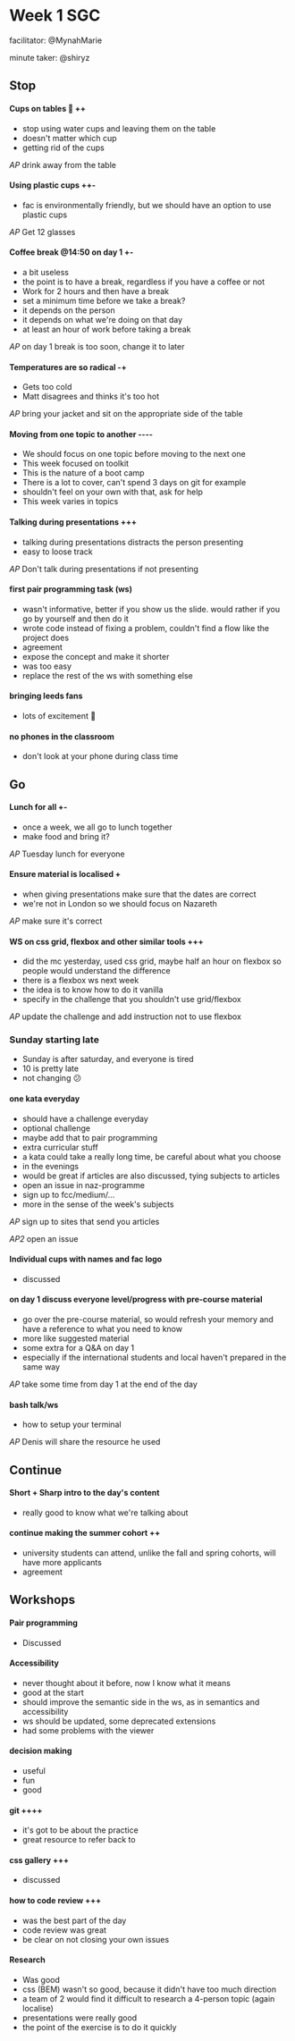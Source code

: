 # Week 1 SGC

facilitator: @MynahMarie

minute taker: @shiryz

## Stop

#### Cups on tables :wine_glass: ++

* stop using water cups and leaving them on the table
* doesn't matter which cup
* getting rid of the cups

_AP_ drink away from the table

#### Using plastic cups ++-

* fac is environmentally friendly, but we should have an option to use plastic cups

_AP_ Get 12 glasses

#### Coffee break @14:50 on day 1 +-

* a bit useless
* the point is to have a break, regardless if you have a coffee or not
* Work for 2 hours and then have a break
* set a minimum time before we take a break?
* it depends on the person
* it depends on what we're doing on that day
* at least an hour of work before taking a break

_AP_ on day 1 break is too soon, change it to later

#### Temperatures are so radical -+

* Gets too cold
* Matt disagrees and thinks it's too hot

_AP_ bring your jacket and sit on the appropriate side of the table

#### Moving from one topic to another ----

* We should focus on one topic before moving to the next one
* This week focused on toolkit
* This is the nature of a boot camp
* There is a lot to cover, can't spend 3 days on git for example
* shouldn't feel on your own with that, ask for help
* This week varies in topics

#### Talking during presentations +++

* talking during presentations distracts the person presenting
* easy to loose track

_AP_ Don't talk during presentations if not presenting

#### first pair programming task (ws)

* wasn't informative, better if you show us the slide. would rather if you go by yourself and then do it
* wrote code instead of fixing a problem, couldn't find a flow like the project does
* agreement
* expose the concept and make it shorter
* was too easy
* replace the rest of the ws with something else

#### bringing leeds fans

* lots of excitement :tada:

#### no phones in the classroom

* don't look at your phone during class time

## Go

#### Lunch for all +-

* once a week, we all go to lunch together
* make food and bring it?

_AP_ Tuesday lunch for everyone

#### Ensure material is localised +

* when giving presentations make sure that the dates are correct
* we're not in London so we should focus on Nazareth

_AP_ make sure it's correct

#### WS on css grid, flexbox and other similar tools +++

* did the mc yesterday, used css grid, maybe half an hour on flexbox so people would understand the difference
* there is a flexbox ws next week
* the idea is to know how to do it vanilla
* specify in the challenge that you shouldn't use grid/flexbox

_AP_ update the challenge and add instruction not to use flexbox

### Sunday starting late

* Sunday is after saturday, and everyone is tired
* 10 is pretty late
* not changing :confused:

#### one kata everyday

* should have a challenge everyday
* optional challenge
* maybe add that to pair programming
* extra curricular stuff
* a kata could take a really long time, be careful about what you choose
* in the evenings
* would be great if articles are also discussed, tying subjects to articles
* open an issue in naz-programme
* sign up to fcc/medium/...
* more in the sense of the week's subjects

_AP_ sign up to sites that send you articles

_AP2_ open an issue

#### Individual cups with names and fac logo

* discussed

#### on day 1 discuss everyone level/progress with pre-course material

* go over the pre-course material, so would refresh your memory and have a reference to what you need to know
* more like suggested material
* some extra for a Q&A on day 1
* especially if the international students and local haven't prepared in the same way

_AP_ take some time from day 1 at the end of the day

#### bash talk/ws

* how to setup your terminal

_AP_ Denis will share the resource he used

## Continue

#### Short + Sharp intro to the day's content

* really good to know what we're talking about

#### continue making the summer cohort ++

* university students can attend, unlike the fall and spring cohorts, will have more applicants
* agreement

## Workshops

#### Pair programming

* Discussed

#### Accessibility

* never thought about it before, now I know what it means
* good at the start
* should improve the semantic side in the ws, as in semantics and accessibility
* ws should be updated, some deprecated extensions
* had some problems with the viewer

#### decision making

* useful
* fun
* good

#### git ++++

* it's got to be about the practice
* great resource to refer back to

#### css gallery +++

* discussed

#### how to code review +++

* was the best part of the day
* code review was great
* be clear on not closing your own issues

#### Research

* Was good
* css (BEM) wasn't so good, because it didn't have too much direction
* a team of 2 would find it difficult to research a 4-person topic (again localise)
* presentations were really good
* the point of the exercise is to do it quickly

